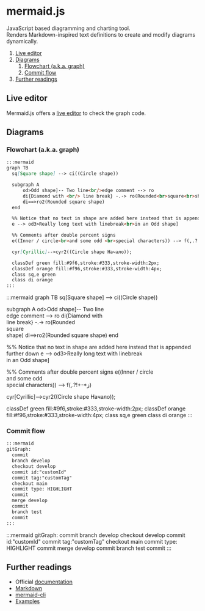 # mermaid.js

JavaScript based diagramming and charting tool.<br/>
Renders Markdown-inspired text definitions to create and modify diagrams dynamically.

1. [Live editor](#live-editor)
1. [Diagrams](#diagrams)
   1. [Flowchart (a.k.a. graph)](#flowchart-aka-graph)
   1. [Commit flow](#commit-flow)
1. [Further readings](#further-readings)

## Live editor

Mermaid.js offers a [live editor] to check the graph code.

## Diagrams

### Flowchart (a.k.a. graph)

```md
:::mermaid
graph TB
  sq[Square shape] --> ci((Circle shape))

  subgraph A
      od>Odd shape]-- Two line<br/>edge comment --> ro
      di{Diamond with <br/> line break} -.-> ro(Rounded<br>square<br>shape)
      di==>ro2(Rounded square shape)
  end

  %% Notice that no text in shape are added here instead that is appended further down
  e --> od3>Really long text with linebreak<br>in an Odd shape]

  %% Comments after double percent signs
  e((Inner / circle<br>and some odd <br>special characters)) --> f(,.?!+-*ز)

  cyr[Cyrillic]-->cyr2((Circle shape Начало));

  classDef green fill:#9f6,stroke:#333,stroke-width:2px;
  classDef orange fill:#f96,stroke:#333,stroke-width:4px;
  class sq,e green
  class di orange
:::
```

:::mermaid
graph TB
  sq[Square shape] --> ci((Circle shape))

  subgraph A
      od>Odd shape]-- Two line<br/>edge comment --> ro
      di{Diamond with <br/> line break} -.-> ro(Rounded<br>square<br>shape)
      di==>ro2(Rounded square shape)
  end

  %% Notice that no text in shape are added here instead that is appended further down
  e --> od3>Really long text with linebreak<br>in an Odd shape]

  %% Comments after double percent signs
  e((Inner / circle<br>and some odd <br>special characters)) --> f(,.?!+-*ز)

  cyr[Cyrillic]-->cyr2((Circle shape Начало));

  classDef green fill:#9f6,stroke:#333,stroke-width:2px;
  classDef orange fill:#f96,stroke:#333,stroke-width:4px;
  class sq,e green
  class di orange
:::

### Commit flow

```md
:::mermaid
gitGraph:
  commit
  branch develop
  checkout develop
  commit id:"customId"
  commit tag:"customTag"
  checkout main
  commit type: HIGHLIGHT
  commit
  merge develop
  commit
  branch test
  commit
:::
```

:::mermaid
gitGraph:
  commit
  branch develop
  checkout develop
  commit id:"customId"
  commit tag:"customTag"
  checkout main
  commit type: HIGHLIGHT
  commit
  merge develop
  commit
  branch test
  commit
:::

## Further readings

- Official [documentation]
- [Markdown]
- [mermaid-cli]
- [Examples]

<!--
  Reference
  ═╬═Time══
  -->

<!-- Upstream -->
[documentation]: https://mermaid.js.org/intro/
[examples]: https://mermaid.js.org/syntax/examples.html
[live editor]: https://mermaid.live

<!-- Knowledge base -->
[markdown]: markdown.md
[mermaid-cli]: mermaid-cli.md
